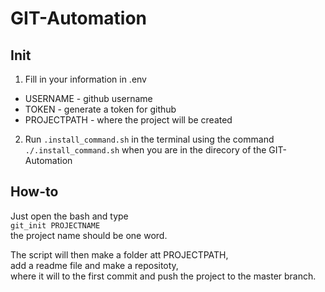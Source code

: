 # GIT-Automation

## Init
1. Fill in your information in .env
- USERNAME    - github username
- TOKEN       - generate a token for github
- PROJECTPATH - where the project will be created

2. Run `.install_command.sh` in the terminal using the command `./.install_command.sh`
when you are in the direcory of the GIT-Automation

## How-to
Just open the bash and type  
`git_init PROJECTNAME`  
the project name should be one word.

The script will then make a folder att PROJECTPATH,  
add a readme file and make a repositoty,  
where it will to the first commit and push the project to the master branch.

